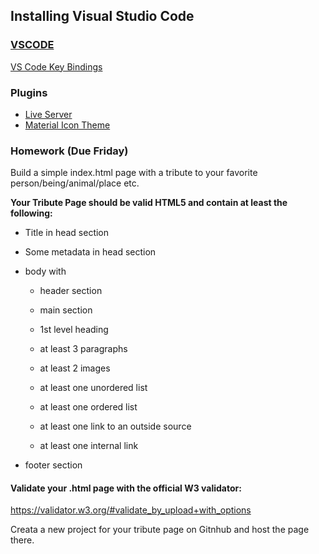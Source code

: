 ## Installing Visual Studio Code

### [VSCODE](https://code.visualstudio.com/)

[VS Code Key Bindings](https://code.visualstudio.com/docs/getstarted/keybindings)

### Plugins

* [Live Server](https://marketplace.visualstudio.com/items?itemName=ritwickdey.LiveServer)
* [Material Icon Theme](https://marketplace.visualstudio.com/items?itemName=PKief.material-icon-theme)





### Homework (Due Friday)

Build a simple index.html page with a tribute to your favorite person/being/animal/place etc.

**Your Tribute Page should be valid HTML5 and contain at least the following:**

* Title in head section
* Some metadata in head section

* body with
  * header section

  * main section
  * 1st level heading
  * at least 3 paragraphs
  * at least 2 images
  * at least one unordered list
  * at least one ordered list
  * at least one link to an outside source
  * at least one internal link

* footer section

#### Validate your .html page with the official W3 validator:

https://validator.w3.org/#validate_by_upload+with_options

Creata a new project for your tribute page on Gitnhub and host the page there.


